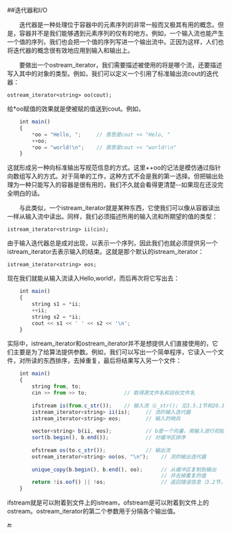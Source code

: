 ##迭代器和I/O

&emsp;&emsp;迭代器是一种处理位于容器中的元素序列的非常一般而又极其有用的概念。但是，容器并不是我们能够遇到元素序列的仅有的地方。例如，一个输入流也能产生一个值的序列，我们也会把一个值的序列写进一个输出流中。正因为这样，人们也将迭代器的概念很有效地应用到输入和输出上。

&emsp;&emsp;要做出一个ostream_iterator，我们需要描述被使用的将是哪个流，还要描述写入其中的对象的类型。例如，我们可以定义一个引用了标准输出流cout的迭代器：

    ostream_iterator<string> oo(cout);
    
给*oo赋值的效果就是使被赋的值送到cout。例如，

```javascript
    int main()
    {
        *oo = "Hello, ";     // 意思是cout << "Helo, "
        ++oo;
        *oo = "world!\n";    // 意思是cout << "world!\n"
    }
```

这就形成另一种向标准输出写规范信息的方式。这里++oo的记法是模仿通过指针向数组写入的方式。对于简单的工作，这种方式不会是我的第一选择。但把输出处理为一种只能写入的容器是很有用的，我们不久就会看得更清楚--如果现在还没完全明白的话。

&emsp;&emsp;与此类似，一个istream_iterator就是某种东西，它使我们可以像从容器读出一样从输入流中读出。同样，我们必须描述所用的输入流和所期望的值的类型：

    istream_iterator<string> ii(cin);
    
由于输入迭代器总是成对出现，以表示一个序列，因此我们也就必须提供另一个istream_iterator去表示输入的结束。这就是那个默认的istream_iterator：

    istream_iterator<string> eos;

现在我们就能从输入流读入Hello,world!，而后再次将它写出去：

```javascript
    int main()
    {
        string s1 = *ii;
        ++ii;
        string s2 = *ii;
        cout << s1 << ' ' << s2 << '\n';
    }
```

实际中，istream_iterator和ostream_iterator并不是想提供人们直接使用的，它们主要是为了给算法提供参数。例如，我们可以写出一个简单程序，它读入一个文件，对所读的东西排序，去掉重复，最后将结果写入另一个文件：

```javascript
    int main()
    {
        string from, to;
        cin >> from >> to;            // 取得源文件名和目标文件名
        
        ifstream is(from.c_str());    // 输入流（c_str(); 见3.5.1节和20.3.7节）
        istream_iterator<string> ii(is);     // 流的输入迭代器
        istream_iterator<string> eos;        // 输入的哨兵
        
        vector<string> b(ii, eos);           // b是一个向量，用输入进行初始化
        sort(b.begin(), b.end());            // 对缓冲区排序
        
        ofstream os(to.c_str());             // 输出流
        ostream_iterator<string> oo(os, "\n");    // 流的输出迭代器
        
        unique_copy(b.begin(), b.end(), oo);      // 从缓冲区复制到输出
                                                  // 并去掉重复的值
        return !is.eof() || !os;                  // 返回错误信息（3.2节，21.3.3节）
    }
``` 

ifstream就是可以附着到文件上的istream，ofstream是可以附着到文件上的ostream。ostream_iterator的第二个参数用于分隔各个输出值。

🔚

















